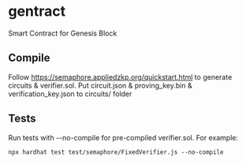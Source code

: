# gentract

Smart Contract for Genesis Block

## Compile

Follow https://semaphore.appliedzkp.org/quickstart.html to generate circuits & verifier.sol. Put circuit.json & proving_key.bin & verification_key.json to circuits/ folder

## Tests

Run tests with --no-compile for pre-compiled verifier.sol. For example:

```
npx hardhat test test/semaphore/FixedVerifier.js --no-compile
```
